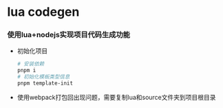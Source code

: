 # lua codegen

### 使用lua+nodejs实现项目代码生成功能

- 初始化项目
  ```sh
  # 安装依赖
  pnpm i
  # 初始化模板类型信息
  pnpm template-init
  ```
- 使用webpack打包回出现问题，需要复制lua和source文件夹到项目根目录